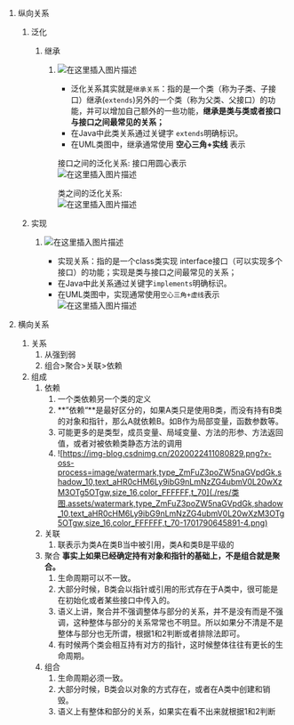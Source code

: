 1. 纵向关系

    1. 泛化

        1. 继承

            1. ![在这里插入图片描述](https://img-blog.csdnimg.cn/20200224104304237.png)

                - 泛化关系其实就是`继承关系`：指的是一个类（称为子类、子接口）继承(`extends`)另外的一个类（称为父类、父接口）的功能，并可以增加自己额外的一些功能，**继承是类与类或者接口与接口之间最常见的关系；**
                - 在Java中此类关系通过关键字 `extends`明确标识。
                - 在UML类图中，继承通常使用 **空心三角+实线** 表示

                接口之间的泛化关系: 接口用圆心表示  
                ![在这里插入图片描述](https://img-blog.csdnimg.cn/20200224104704397.png)

                类之间的泛化关系:  
                ![在这里插入图片描述](https://img-blog.csdnimg.cn/20200224104737664.png?x-oss-process=image/watermark,type_ZmFuZ3poZW5naGVpdGk,shadow_10,text_aHR0cHM6Ly9ibG9nLmNzZG4ubmV0L20wXzM3OTg5OTgw,size_16,color_FFFFFF,t_70)

    2. 实现

        1. ![在这里插入图片描述](https://img-blog.csdnimg.cn/20200224104937159.png)

            - 实现关系：指的是一个class类实现 interface接口（可以实现多个接口）的功能；实现是类与接口之间最常见的关系；
            - 在Java中此关系通过关键字`implements`明确标识。
            - 在UML类图中，实现通常使用`空心三角+虚线`表示  
                ![在这里插入图片描述](https://img-blog.csdnimg.cn/20200224105008943.png)

2. 横向关系

    1. 关系
        1. 从强到弱
        2. 组合>聚合>关联>依赖
    2. 组成
        1. 依赖
            1. 一个类依赖另一个类的定义
            2. **”依赖“**是最好区分的，如果A类只是使用B类，而没有持有B类的对象和指针，那么A就依赖B。如B作为局部变量，函数参数等。
            3. 可能更多的是类型，成员变量、局域变量、方法的形参、方法返回值，或者对被依赖类静态方法的调用
            4. ![https://img-blog.csdnimg.cn/2020022411080829.png?x-oss-process=image/watermark,type_ZmFuZ3poZW5naGVpdGk,shadow_10,text_aHR0cHM6Ly9ibG9nLmNzZG4ubmV0L20wXzM3OTg5OTgw,size_16,color_FFFFFF,t_70](./res/类图.assets/watermark,type_ZmFuZ3poZW5naGVpdGk,shadow_10,text_aHR0cHM6Ly9ibG9nLmNzZG4ubmV0L20wXzM3OTg5OTgw,size_16,color_FFFFFF,t_70-1701790645891-4.png)
        2. 关联
            1. 联表示为类A在类B当中被引用，类A和类B是平级的
        3. 聚合 **事实上如果已经确定持有对象和指针的基础上，不是组合就是聚合。**
            1. 生命周期可以不一致。
            2. 大部分时候，B类会以指针或引用的形式存在于A类中，很可能是在初始化或者某些接口中传入的。
            3. 语义上讲，聚合并不强调整体与部分的关系，并不是没有而是不强调，这种整体与部分的关系常常也不明显。所以如果分不清是不是整体与部分也无所谓，根据1和2判断或者排除法即可。
            4. 有时候两个类会相互持有对方的指针，这时候整体往往有更长的生命周期。
        4. 组合
            1. 生命周期必须一致。
            2. 大部分时候，B类会以对象的方式存在，或者在A类中创建和销毁。
            3. 语义上有整体和部分的关系，如果实在看不出来就根据1和2判断